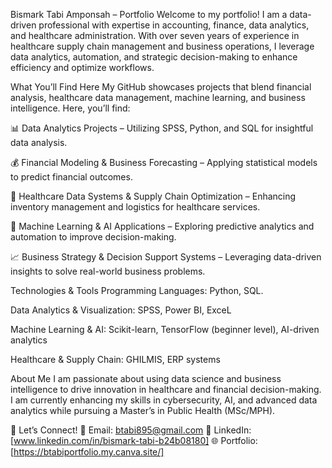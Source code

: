 Bismark Tabi Amponsah – Portfolio
Welcome to my portfolio! I am a data-driven professional with expertise in accounting, finance, data analytics, and healthcare administration. With over seven years of experience in healthcare supply chain management and business operations, I leverage data analytics, automation, and strategic decision-making to enhance efficiency and optimize workflows.

What You’ll Find Here
My GitHub showcases projects that blend financial analysis, healthcare data management, machine learning, and business intelligence. 
Here, you’ll find:

📊 Data Analytics Projects – Utilizing SPSS, Python, and SQL for insightful data analysis.

💰 Financial Modeling & Business Forecasting – Applying statistical models to predict financial outcomes.

🏥 Healthcare Data Systems & Supply Chain Optimization – Enhancing inventory management and logistics for healthcare services.

🤖 Machine Learning & AI Applications – Exploring predictive analytics and automation to improve decision-making.

📈 Business Strategy & Decision Support Systems – Leveraging data-driven insights to solve real-world business problems.

Technologies & Tools
Programming Languages: Python, SQL.

Data Analytics & Visualization: SPSS, Power BI, ExceL

Machine Learning & AI: Scikit-learn, TensorFlow (beginner level), AI-driven analytics

Healthcare & Supply Chain: GHILMIS, ERP systems


About Me
I am passionate about using data science and business intelligence to drive innovation in healthcare and financial decision-making. I am currently enhancing my skills in cybersecurity, AI, and advanced data analytics while pursuing a Master’s in Public Health (MSc/MPH).

🔹 Let’s Connect!
📧 Email: btabi895@gmail.com
💼 LinkedIn: [www.linkedin.com/in/bismark-tabi-b24b08180]
🌐 Portfolio: [https://btabiportfolio.my.canva.site/]
